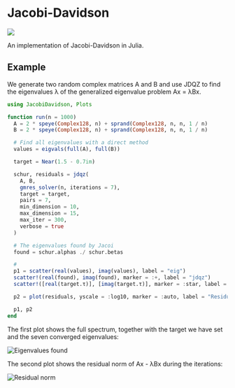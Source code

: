 # Jacobi-Davidson

[![](https://img.shields.io/badge/docs-latest-blue.svg)](https://haampie.github.io/JacobiDavidson.jl/latest)

An implementation of Jacobi-Davidson in Julia.

## Example

We generate two random complex matrices A and B and use JDQZ to find the eigenvalues λ of the generalized eigenvalue problem Ax = λBx.

```julia
using JacobiDavidson, Plots

function run(n = 1000)
  A = 2 * speye(Complex128, n) + sprand(Complex128, n, n, 1 / n)
  B = 2 * speye(Complex128, n) + sprand(Complex128, n, n, 1 / n)

  # Find all eigenvalues with a direct method
  values = eigvals(full(A), full(B))

  target = Near(1.5 - 0.7im)

  schur, residuals = jdqz(
    A, B,
    gmres_solver(n, iterations = 7),
    target = target,
    pairs = 7,
    min_dimension = 10,
    max_dimension = 15,
    max_iter = 300,
    verbose = true
  )

  # The eigenvalues found by Jacoi
  found = schur.alphas ./ schur.betas

  # 
  p1 = scatter(real(values), imag(values), label = "eig")
  scatter!(real(found), imag(found), marker = :+, label = "jdqz")
  scatter!([real(target.τ)], [imag(target.τ)], marker = :star, label = "Target")

  p2 = plot(residuals, yscale = :log10, marker = :auto, label = "Residual norm")

  p1, p2
end
```

The first plot shows the full spectrum, together with the target we have set and the seven converged eigenvalues:

![Eigenvalues found](https://haampie.github.io/JacobiDavidson.jl/latest/found.png)

The second plot shows the residual norm of Ax - λBx during the iterations:

![Residual norm](https://haampie.github.io/JacobiDavidson.jl/latest/residualnorm.png)
